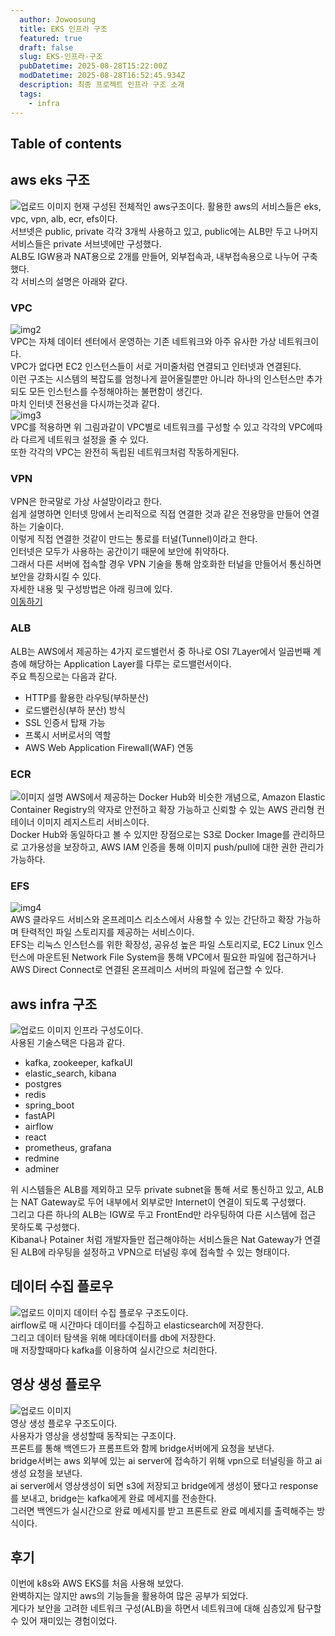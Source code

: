 ```yaml
---
  author: Jowoosung
  title: EKS 인프라 구조  
  featured: true
  draft: false
  slug: EKS-인프라-구조  
  pubDatetime: 2025-08-28T15:22:00Z
  modDatetime: 2025-08-28T16:52:45.934Z
  description: 최종 프로젝트 인프라 구조 소개 
  tags: 
    - infra
---  
```


## Table of contents

## aws eks 구조  


![업로드 이미지](https://github.com/Oldentomato/astro-paper/blob/main/src/data/images/1760972183985-aws.png?raw=true)
현재 구성된 전체적인 aws구조이다. 활용한 aws의 서비스들은 eks, vpc, vpn, alb, ecr, efs이다.  
서브넷은 public, private 각각 3개씩 사용하고 있고, public에는 ALB만 두고 나머지 서비스들은 private 서브넷에만 구성했다.  
ALB도 IGW용과 NAT용으로 2개를 만들어, 외부접속과, 내부접속용으로 나누어 구축했다.  
각 서비스의 설명은 아래와 같다.  

### VPC  
![img2](https://miro.medium.com/v2/resize:fit:1400/format:webp/1*hZGJeN-4F6fLtus5XBJC_w.png)  
VPC는 자체 데이터 센터에서 운영하는 기존 네트워크와 아주 유사한 가상 네트워크이다.  
VPC가 없다면 EC2 인스턴스들이 서로 거미줄처럼 연결되고 인터넷과 연결된다.  
이런 구조는 시스템의 복잡도를 엄청나게 끌어올릴뿐만 아니라 하나의 인스턴스만 추가되도 모든 인스턴스를 수정해야하는 불편함이 생긴다.  
마치 인터넷 전용선을 다시까는것과 같다.  
![img3](https://miro.medium.com/v2/resize:fit:1400/format:webp/1*Ehn4uEQMtbmdPsU6MxVc3Q.png)  
VPC를 적용하면 위 그림과같이 VPC별로 네트워크를 구성할 수 있고 각각의 VPC에따라 다르게 네트워크 설정을 줄 수 있다.  
또한 각각의 VPC는 완전히 독립된 네트워크처럼 작동하게된다.  

### VPN  
VPN은 한국말로 가상 사설망이라고 한다.  
쉽게 설명하면 인터넷 망에서 논리적으로 직접 연결한 것과 같은 전용망을 만들어 연결하는 기술이다.  
이렇게 직접 연결한 것같이 만드는 통로를 터널(Tunnel)이라고 한다.  
인터넷은 모두가 사용하는 공간이기 때문에 보안에 취약하다.  
그래서 다른 서버에 접속할 경우 VPN 기술을 통해 암호화한 터널을 만들어서 통신하면 보안을 강화시킬 수 있다.  
자세한 내용 및 구성방법은 아래 링크에 있다.  
[이동하기](https://wsportfolio.vercel.app/blog/post_10)  

### ALB  
ALB는 AWS에서 제공하는 4가지 로드밸런서 중 하나로 OSI 7Layer에서 일곱번째 계층에 해당하는 Application Layer를 다루는 로드밸런서이다.  
주요 특징으로는 다음과 같다.  
- HTTP를 활용한 라우팅(부하분산)  
- 로드밸런싱(부하 분산) 방식  
- SSL 인증서 탑재 가능  
- 프록시 서버로서의 역할  
- AWS Web Application Firewall(WAF) 연동  


### ECR  
![이미지 설명](https://d2908q01vomqb2.cloudfront.net/fe2ef495a1152561572949784c16bf23abb28057/2020/04/28/image_manifest.png)
AWS에서 제공하는 Docker Hub와 비슷한 개념으로, Amazon Elastic Container Registry의 약자로 안전하고 확장 가능하고 신뢰할 수 있는 AWS 관리형 컨테이너 이미지 레지스트리 서비스이다.  
Docker Hub와 동일하다고 볼 수 있지만 장점으로는 S3로 Docker Image를  관리하므로 고가용성을 보장하고, AWS IAM 인증을 통해 이미지 push/pull에 대한 권한 관리가 가능하다.  


### EFS  
![img4](https://blog.kakaocdn.net/dna/bfOSCy/btsFK5HHuXo/AAAAAAAAAAAAAAAAAAAAABf_xiW5DSsqRYltfC2fkRQIBgL46RKl4IKggGmjH49J/img.png?credential=yqXZFxpELC7KVnFOS48ylbz2pIh7yKj8&expires=1761922799&allow_ip=&allow_referer=&signature=FcXA3SibdAuu%2BICsngSPuAM0tBw%3D)  
AWS 클라우드 서비스와 온프레미스 리소스에서 사용할 수 있는 간단하고 확장 가능하며 탄력적인 파일 스토리지를 제공하는 서비스이다.  
EFS는 리눅스 인스턴스를 위한 확장성, 공유성 높은 파일 스토리지로, EC2 Linux 인스턴스에 마운트된 Network File System을 통해 VPC에서 필요한 파일에 접근하거나 AWS Direct Connect로 연결된 온프레미스 서버의 파일에 접근할 수 있다.  

## aws infra 구조  

![업로드 이미지](https://github.com/Oldentomato/astro-paper/blob/main/src/data/images/1760972235879-infra.png?raw=true)
인프라 구성도이다.  
사용된 기술스택은 다음과 같다.  
- kafka, zookeeper, kafkaUI
- elastic_search, kibana
- postgres
- redis
- spring_boot
- fastAPI
- airflow 
- react
- prometheus, grafana
- redmine
- adminer

위 시스템들은 ALB를 제외하고 모두 private subnet을 통해 서로 통신하고 있고, ALB는 NAT Gateway로 두어 내부에서 외부로만 Internet이 연결이 되도록 구성했다.  
그리고 다른 하나의 ALB는 IGW로 두고 FrontEnd만 라우팅하여 다른 시스템에 접근 못하도록 구성했다.  
Kibana나 Potainer 처럼 개발자들만 접근해야하는 서비스들은 Nat Gateway가 연결된 ALB에 라우팅을 설정하고 VPN으로 터널링 후에 접속할 수 있는 형태이다.  

## 데이터 수집 플로우  
![업로드 이미지](https://github.com/Oldentomato/astro-paper/blob/main/src/data/images/1760973458940-get_data_flow.png?raw=true)
데이터 수집 플로우 구조도이다.  
airflow로 매 시간마다 데이터를 수집하고 elasticsearch에 저장한다.  
그리고 데이터 탐색을 위해 메타데이터를 db에 저장한다.  
매 저장할때마다 kafka를 이용하여 실시간으로 처리한다.  

## 영상 생성 플로우  
![업로드 이미지](https://github.com/Oldentomato/astro-paper/blob/main/src/data/images/1760973485158-generate_flow.png?raw=true)  
영상 생성 플로우 구조도이다.  
사용자가 영상을 생성할때 동작되는 구조이다.  
프론트를 통해 백엔드가 프롬프트와 함께 bridge서버에게 요청을 보낸다.  
bridge서버는 aws 외부에 있는 ai server에 접속하기 위해 vpn으로 터널링을 하고 ai생성 요청을 보낸다.  
ai server에서 영상생성이 되면 s3에 저장되고 bridge에게 생성이 됐다고 response를 보내고, bridge는 kafka에게 완료 메세지를 전송한다.  
그러면 백엔드가 실시간으로 완료 메세지를 받고 프론트로 완료 메세지를 출력해주는 방식이다.  

## 후기  
이번에 k8s와 AWS EKS를 처음 사용해 보았다.  
완벽하지는 않지만 aws의 기능들을 활용하여 많은 공부가 되었다.  
게다가 보안을 고려한 네트워크 구성(ALB)을 하면서 네트워크에 대해 심층있게 탐구할 수 있어 재미있는 경험이었다.  

